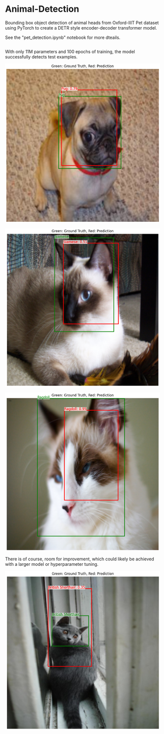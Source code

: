 # Animal-Detection
Bounding box object detection of animal heads from Oxford-IIIT Pet dataset using PyTorch to create a DETR style encoder-decoder transformer model.

See the "pet_detection.ipynb" notebook for more dteails.

##
With only 11M parameters and 100 epochs of training, the model successfully detects test examples.


![Pug](./images/pug.PNG?raw=true)

![Siamese Cat](./images/siamese.PNG?raw=true)

![Ragdoll Cat](./images/ragdoll.PNG?raw=true)

There is of course, room for improvement, which could likely be achieved with a larger model or hyperparameter tuning.

![British Shorthair Cat](./images/britishshorthair.PNG?raw=true)
